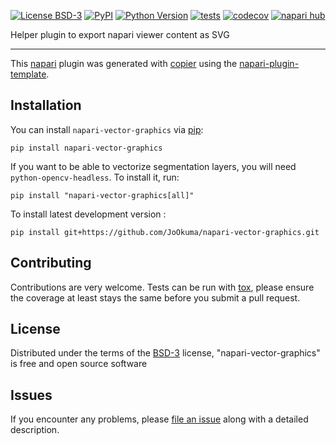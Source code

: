 
[![License BSD-3](https://img.shields.io/pypi/l/napari-vector-graphics.svg?color=green)](https://github.com/JoOkuma/napari-vector-graphics/raw/main/LICENSE)
[![PyPI](https://img.shields.io/pypi/v/napari-vector-graphics.svg?color=green)](https://pypi.org/project/napari-vector-graphics)
[![Python Version](https://img.shields.io/pypi/pyversions/napari-vector-graphics.svg?color=green)](https://python.org)
[![tests](https://github.com/JoOkuma/napari-vector-graphics/workflows/tests/badge.svg)](https://github.com/JoOkuma/napari-vector-graphics/actions)
[![codecov](https://codecov.io/gh/JoOkuma/napari-vector-graphics/branch/main/graph/badge.svg)](https://codecov.io/gh/JoOkuma/napari-vector-graphics)
[![napari hub](https://img.shields.io/endpoint?url=https://api.napari-hub.org/shields/napari-vector-graphics)](https://napari-hub.org/plugins/napari-vector-graphics)

Helper plugin to export napari viewer content as SVG

----------------------------------

This [napari] plugin was generated with [copier] using the [napari-plugin-template].

<!--
Don't miss the full getting started guide to set up your new package:
https://github.com/napari/napari-plugin-template#getting-started

and review the napari docs for plugin developers:
https://napari.org/stable/plugins/index.html
-->

## Installation

You can install `napari-vector-graphics` via [pip]:

    pip install napari-vector-graphics

If you want to be able to vectorize segmentation layers, you will need `python-opencv-headless`.
To install it, run:

    pip install "napari-vector-graphics[all]"


To install latest development version :

    pip install git+https://github.com/JoOkuma/napari-vector-graphics.git


## Contributing

Contributions are very welcome. Tests can be run with [tox], please ensure
the coverage at least stays the same before you submit a pull request.

## License

Distributed under the terms of the [BSD-3] license,
"napari-vector-graphics" is free and open source software

## Issues

If you encounter any problems, please [file an issue] along with a detailed description.

[napari]: https://github.com/napari/napari
[copier]: https://copier.readthedocs.io/en/stable/
[@napari]: https://github.com/napari
[MIT]: http://opensource.org/licenses/MIT
[BSD-3]: http://opensource.org/licenses/BSD-3-Clause
[GNU GPL v3.0]: http://www.gnu.org/licenses/gpl-3.0.txt
[GNU LGPL v3.0]: http://www.gnu.org/licenses/lgpl-3.0.txt
[Apache Software License 2.0]: http://www.apache.org/licenses/LICENSE-2.0
[Mozilla Public License 2.0]: https://www.mozilla.org/media/MPL/2.0/index.txt
[napari-plugin-template]: https://github.com/napari/napari-plugin-template

[file an issue]: https://github.com/JoOkuma/napari-vector-graphics/issues

[napari]: https://github.com/napari/napari
[tox]: https://tox.readthedocs.io/en/latest/
[pip]: https://pypi.org/project/pip/
[PyPI]: https://pypi.org/
